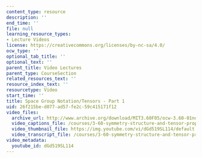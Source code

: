 ```yaml
---
content_type: resource
description: ''
end_time: ''
file: null
learning_resource_types:
- Lecture Videos
license: https://creativecommons.org/licenses/by-nc-sa/4.0/
ocw_type: ''
optional_tab_title: ''
optional_text: ''
parent_title: Video Lectures
parent_type: CourseSection
related_resources_text: ''
resource_index_text: ''
resourcetype: Video
start_time: ''
title: Space Group Notation/Tensors - Part 1
uid: 26f215be-d077-ad57-fe2c-59c415171f12
video_files:
  archive_url: http://www.archive.org/download/MIT3.60F05/ocw-3.60-01nov2005-pt1-220k.mp4
  video_captions_file: /courses/3-60-symmetry-structure-and-tensor-properties-of-materials-fall-2005/d35c59e2872a5fbc833e184db69c6f10_dGd519SL114.vtt
  video_thumbnail_file: https://img.youtube.com/vi/dGd519SL114/default.jpg
  video_transcript_file: /courses/3-60-symmetry-structure-and-tensor-properties-of-materials-fall-2005/43040a3c084d2690978231c408ca3c13_dGd519SL114.pdf
video_metadata:
  youtube_id: dGd519SL114
---
```

